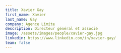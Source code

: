 ```yaml
---
title: Xavier Gay
first_name: Xavier
last_name: Gay
company: Agence Limite
description: Directeur général et associé
image: /assets/images/people/xavier-gay.jpg
linkedin: https://www.linkedin.com/in/xavier-gay/
team: false
---
```

